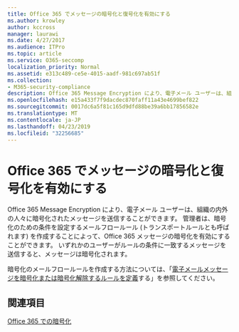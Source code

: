 ```yaml
---
title: Office 365 でメッセージの暗号化と復号化を有効にする
ms.author: krowley
author: kccross
manager: laurawi
ms.date: 4/27/2017
ms.audience: ITPro
ms.topic: article
ms.service: O365-seccomp
localization_priority: Normal
ms.assetid: e313c489-ce5e-4015-aadf-981c697ab51f
ms.collection:
- M365-security-compliance
description: Office 365 Message Encryption により、電子メール ユーザーは、組織の内外の人々に暗号化されたメッセージを送信することができます。 管理者は、暗号化のための条件を設定するメールフロールール (トランスポートルールとも呼ばれます) を作成することによって、Office 365 メッセージの暗号化を有効にすることができます。
ms.openlocfilehash: e15a433f7f9dacdec870faff11a43e4699bef822
ms.sourcegitcommit: 0017dc6a5f81c165d9dfd88be39a6bb17856582e
ms.translationtype: MT
ms.contentlocale: ja-JP
ms.lasthandoff: 04/23/2019
ms.locfileid: "32256685"
---
```

# <a name="enable-message-encryption-and-decryption-in-office-365"></a>Office 365 でメッセージの暗号化と復号化を有効にする

Office 365 Message Encryption により、電子メール ユーザーは、組織の内外の人々に暗号化されたメッセージを送信することができます。 管理者は、暗号化のための条件を設定するメールフロールール (トランスポートルールとも呼ばれます) を作成することによって、Office 365 メッセージの暗号化を有効にすることができます。 いずれかのユーザーがルールの条件に一致するメッセージを送信すると、メッセージは暗号化されます。
  
暗号化のメールフロールールを作成する方法については、「[電子メールメッセージを暗号化または暗号化解除するルールを定義](https://go.microsoft.com/fwlink/p/?LinkID=402846)する」を参照してください。
  
## <a name="see-also"></a>関連項目

[Office 365 での暗号化](https://go.microsoft.com/fwlink/p/?LinkID=392525)

